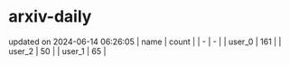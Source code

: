 # arxiv-daily
updated on 2024-06-14 06:26:05
| name | count |
| - | - |
| user_0 | 161 |
| user_2 | 50 |
| user_1 | 65 |
